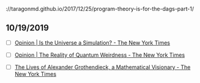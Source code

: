 ://taragonmd.github.io/2017/12/25/program-theory-is-for-the-dags-part-1/


## 10/19/2019

- [ ] [Opinion | Is the Universe a Simulation? - The New York Times](https://www.nytimes.com/2014/02/16/opinion/sunday/is-the-universe-a-simulation.html)

- [ ] [Opinion | The Reality of Quantum Weirdness - The New York Times](https://www.nytimes.com/2015/02/22/opinion/sunday/the-reality-of-quantum-weirdness.html)

- [ ] [The Lives of Alexander Grothendieck, a Mathematical Visionary - The New York Times](https://www.nytimes.com/2014/11/25/science/the-lives-of-alexander-grothendieck-a-mathematical-visionary.html)
